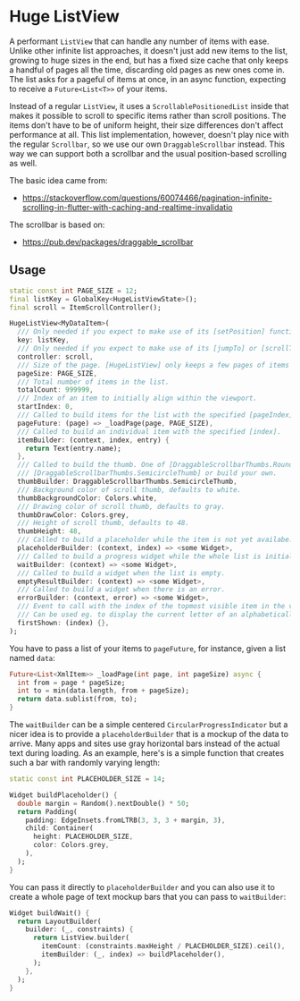 Huge ListView
=============

A performant `ListView` that can handle any number of items with ease. Unlike other infinite list approaches,
it doesn't just add new items to the list, growing to huge sizes in the end, but has a fixed size cache that
only keeps a handful of pages all the time, discarding old pages as new ones come in. The list asks for a pageful
of items at once, in an async function, expecting to receive a `Future<List<T>>` of your items.

Instead of a regular `ListView`, it uses a `ScrollablePositionedList` inside that makes it possible to scroll
to specific items rather than scroll positions. The items don't have to be of uniform height, their size differences
don't affect performance at all. This list implementation, however, doesn't play nice with the regular `Scrollbar`,
so we use our own `DraggableScrollbar` instead. This way we can support both a scrollbar and the usual position-based
scrolling as well.

The basic idea came from:

* https://stackoverflow.com/questions/60074466/pagination-infinite-scrolling-in-flutter-with-caching-and-realtime-invalidatio

The scrollbar is based on:

* https://pub.dev/packages/draggable_scrollbar

## Usage

``` dart
static const int PAGE_SIZE = 12;
final listKey = GlobalKey<HugeListViewState>();
final scroll = ItemScrollController();

HugeListView<MyDataItem>(
  /// Only needed if you expect to make use of its [setPosition] function.
  key: listKey,
  /// Only needed if you expect to make use of its [jumpTo] or [scrollTo] functions.
  controller: scroll,
  /// Size of the page. [HugeListView] only keeps a few pages of items in memory any time.
  pageSize: PAGE_SIZE,
  /// Total number of items in the list.
  totalCount: 999999,
  /// Index of an item to initially align within the viewport.
  startIndex: 0,
  /// Called to build items for the list with the specified [pageIndex].
  pageFuture: (page) => _loadPage(page, PAGE_SIZE),
  /// Called to build an individual item with the specified [index].
  itemBuilder: (context, index, entry) {
    return Text(entry.name);
  },
  /// Called to build the thumb. One of [DraggableScrollbarThumbs.RoundedRectThumb], [DraggableScrollbarThumbs.ArrowThumb],
  /// [DraggableScrollbarThumbs.SemicircleThumb] or build your own.
  thumbBuilder: DraggableScrollbarThumbs.SemicircleThumb,
  /// Background color of scroll thumb, defaults to white.
  thumbBackgroundColor: Colors.white,
  /// Drawing color of scroll thumb, defaults to gray.
  thumbDrawColor: Colors.grey,
  /// Height of scroll thumb, defaults to 48.
  thumbHeight: 48,
  /// Called to build a placeholder while the item is not yet availabe.
  placeholderBuilder: (context, index) => <some Widget>,
  /// Called to build a progress widget while the whole list is initialized.
  waitBuilder: (context) => <some Widget>,
  /// Called to build a widget when the list is empty.
  emptyResultBuilder: (context) => <some Widget>,
  /// Called to build a widget when there is an error.
  errorBuilder: (context, error) => <some Widget>,
  /// Event to call with the index of the topmost visible item in the viewport while scrolling.
  /// Can be used eg. to display the current letter of an alphabetically sorted list.
  firstShown: (index) {},
);
```

You have to pass a list of your items to `pageFuture`, for instance, given a list named `data`:

``` dart
Future<List<XmlItem>> _loadPage(int page, int pageSize) async {
  int from = page * pageSize;
  int to = min(data.length, from + pageSize);
  return data.sublist(from, to);
}
```

The `waitBuilder` can be a simple centered `CircularProgressIndicator` but a nicer idea is
to provide a `placeholderBuilder` that is a mockup of the data to arrive. Many apps and sites
use gray horizontal bars instead of the actual text during loading. As an example,
here's is a simple function that creates such a bar with randomly varying length:

``` dart
static const int PLACEHOLDER_SIZE = 14;

Widget buildPlaceholder() {
  double margin = Random().nextDouble() * 50;
  return Padding(
    padding: EdgeInsets.fromLTRB(3, 3, 3 + margin, 3),
    child: Container(
      height: PLACEHOLDER_SIZE,
      color: Colors.grey,
    ),
  );
}
```

You can pass it directly to `placeholderBuilder` and you can also use it to create
a whole page of text mockup bars that you can pass to `waitBuilder`:

``` dart
Widget buildWait() {
  return LayoutBuilder(
    builder: (_, constraints) {
      return ListView.builder(
        itemCount: (constraints.maxHeight / PLACEHOLDER_SIZE).ceil(),
        itemBuilder: (_, index) => buildPlaceholder(),
      );
    },
  );
}
```
